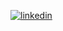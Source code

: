 
[![linkedin](https://img.shields.io/badge/Linkedin-000000?style=for-the-badge&logo=Linkedin&logoColor=white)](www.linkedin.com/in/muhammed-mazgal-5284ab191)
